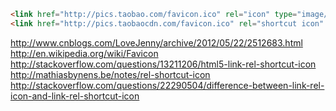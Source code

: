 ```html<link href="http://pics.taobao.com/favicon.ico" rel="icon" type="image/x-icon" /><link href="http://pics.taobaocdn.com/favicon.ico" rel="shortcut icon" type="image/x-icon" />```<http://www.cnblogs.com/LoveJenny/archive/2012/05/22/2512683.html><http://en.wikipedia.org/wiki/Favicon><http://stackoverflow.com/questions/13211206/html5-link-rel-shortcut-icon><http://mathiasbynens.be/notes/rel-shortcut-icon><http://stackoverflow.com/questions/22290504/difference-between-link-rel-icon-and-link-rel-shortcut-icon>